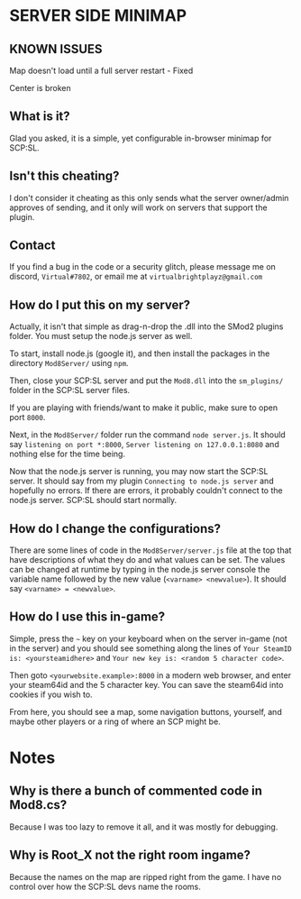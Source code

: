 # SERVER SIDE MINIMAP
## KNOWN ISSUES

Map doesn't load until a full server restart - Fixed

Center is broken

## What is it?

Glad you asked, it is a simple, yet configurable in-browser minimap for SCP:SL.

## Isn't this cheating?

I don't consider it cheating as this only sends what the server owner/admin approves of sending, and it only will work on servers that support the plugin.

## Contact

If you find a bug in the code or a security glitch, please message me on discord, `Virtual#7802`, or email me at `virtualbrightplayz@gmail.com`

## How do I put this on my server?

Actually, it isn't that simple as drag-n-drop the .dll into the SMod2 plugins folder. You must setup the node.js server as well.

To start, install node.js (google it), and then install the packages in the directory `Mod8Server/` using `npm`.

Then, close your SCP:SL server and put the `Mod8.dll` into the `sm_plugins/` folder in the SCP:SL server files.

If you are playing with friends/want to make it public, make sure to open port `8000`.

Next, in the `Mod8Server/` folder run the command `node server.js`. It should say `listening on port *:8000`, `Server listening on 127.0.0.1:8080` and nothing else for the time being.

Now that the node.js server is running, you may now start the SCP:SL server. It should say from my plugin `Connecting to node.js server` and hopefully no errors. If there are errors, it probably couldn't connect to the node.js server.
SCP:SL should start normally.

## How do I change the configurations?

There are some lines of code in the `Mod8Server/server.js` file at the top that have descriptions of what they do and what values can be set. The values can be changed at runtime by typing in the node.js server console the variable name followed by the new value (`<varname> <newvalue>`). It should say `<varname> = <newvalue>`.

## How do I use this in-game?

Simple, press the `~` key on your keyboard when on the server in-game (not in the server) and you should see something along the lines of `Your SteamID is: <yoursteamidhere>` and `Your new key is: <random 5 character code>`.

Then goto `<yourwebsite.example>:8000` in a modern web browser, and enter your steam64id and the 5 character key. You can save the steam64id into cookies if you wish to.

From here, you should see a map, some navigation buttons, yourself, and maybe other players or a ring of where an SCP might be.

# Notes

## Why is there a bunch of commented code in Mod8.cs?
Because I was too lazy to remove it all, and it was mostly for debugging.
## Why is Root_X not the right room ingame?
Because the names on the map are ripped right from the game. I have no control over how the SCP:SL devs name the rooms.
